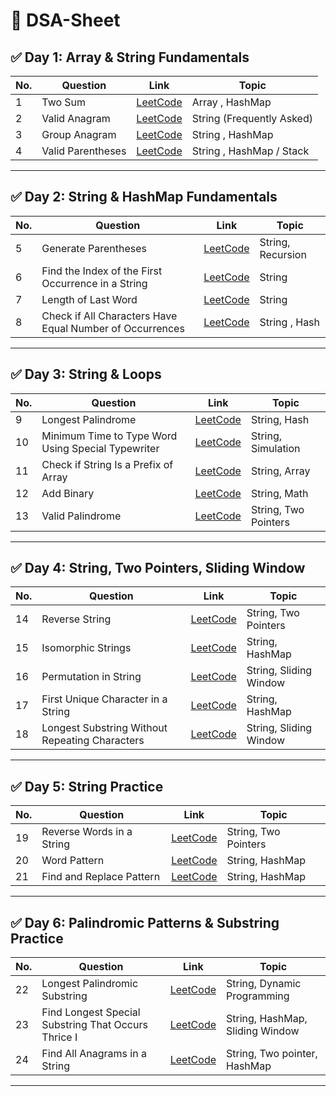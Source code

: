 # 📘 DSA-Sheet

## ✅ Day 1: Array & String Fundamentals

| No. | Question         | Link                                                                 | Topic                          |
|-----|------------------|----------------------------------------------------------------------|--------------------------------|
| 1   | Two Sum          | [LeetCode](https://leetcode.com/problems/two-sum/)                   | Array , HashMap |
| 2   | Valid Anagram    | [LeetCode](https://leetcode.com/problems/valid-anagram/) | String (Frequently Asked)     |
| 3   | Group Anagram    | [LeetCode](https://leetcode.com/problems/group-anagrams/)            | String , HashMap              |
| 4   | Valid Parentheses    | [LeetCode](https://leetcode.com/problems/valid-parentheses/)            | String , HashMap / Stack             |

---

## ✅ Day 2: String & HashMap Fundamentals

| No. | Question         | Link                                                                 | Topic                          |
|-----|------------------|----------------------------------------------------------------------|--------------------------------|
| 5   |     Generate Parentheses      | [LeetCode](https://leetcode.com/problems/generate-parentheses/)                   | String, Recursion |
| 6   | Find the Index of the First Occurrence in a String    | [LeetCode](https://leetcode.com/problems/find-the-index-of-the-first-occurrence-in-a-string/)            | String             |
| 7   |     Length of Last Word      | [LeetCode](https://leetcode.com/problems/length-of-last-word)                   | String |
| 8   |   Check if All Characters Have Equal Number of Occurrences  | [LeetCode](https://leetcode.com/problems/check-if-all-characters-have-equal-number-of-occurrences) | String , Hash     |

---

## ✅ Day 3: String & Loops

| No. | Question                                                        | Link                                                                 | Topic                      |
|-----|------------------------------------------------------------------|----------------------------------------------------------------------|----------------------------|
| 9   | Longest Palindrome                                               | [LeetCode](https://leetcode.com/problems/longest-palindrome)         | String, Hash               |
| 10  | Minimum Time to Type Word Using Special Typewriter               | [LeetCode](https://leetcode.com/problems/minimum-time-to-type-word-using-special-typewriter/) | String, Simulation         |
| 11  | Check if String Is a Prefix of Array                             | [LeetCode](https://leetcode.com/problems/check-if-string-is-a-prefix-of-array) | String, Array              |
| 12  | Add Binary                                                       | [LeetCode](https://leetcode.com/problems/add-binary/)                | String, Math               |
| 13  | Valid Palindrome                                                 | [LeetCode](https://leetcode.com/problems/valid-palindrome)           | String, Two Pointers       |

---

## ✅ Day 4: String, Two Pointers, Sliding Window

| No. | Question                                       | Link                                                                                     | Topic                  |
| --- | ---------------------------------------------- | ---------------------------------------------------------------------------------------- | ---------------------- |
| 14  | Reverse String                                 | [LeetCode](https://leetcode.com/problems/reverse-string)                                 | String, Two Pointers   |
| 15  | Isomorphic Strings                             | [LeetCode](https://leetcode.com/problems/isomorphic-strings)                             | String, HashMap        |
| 16  | Permutation in String                          | [LeetCode](https://leetcode.com/problems/permutation-in-string)                          | String, Sliding Window |
| 17  | First Unique Character in a String             | [LeetCode](https://leetcode.com/problems/first-unique-character-in-a-string)             | String, HashMap        |
| 18  | Longest Substring Without Repeating Characters | [LeetCode](https://leetcode.com/problems/longest-substring-without-repeating-characters) | String, Sliding Window |

---

## ✅ Day 5: String Practice

| No. | Question                  | Link                                                                | Topic                |
| --- | ------------------------- | ------------------------------------------------------------------- | -------------------- |
| 19  | Reverse Words in a String | [LeetCode](https://leetcode.com/problems/reverse-words-in-a-string) | String, Two Pointers |
| 20  | Word Pattern              | [LeetCode](https://leetcode.com/problems/word-pattern/)             | String, HashMap      |
| 21  | Find and Replace Pattern  | [LeetCode](https://leetcode.com/problems/find-and-replace-pattern)  | String, HashMap      |

---

## ✅ Day 6: Palindromic Patterns & Substring Practice

| No. | Question                                            | Link                                                                                           | Topic                           |
| --- | --------------------------------------------------- | ---------------------------------------------------------------------------------------------- | ------------------------------- |
| 22  | Longest Palindromic Substring                       | [LeetCode](https://leetcode.com/problems/longest-palindromic-substring)                        | String, Dynamic Programming     |
| 23  | Find Longest Special Substring That Occurs Thrice I | [LeetCode](https://leetcode.com/problems/find-longest-special-substring-that-occurs-thrice-i/) | String, HashMap, Sliding Window |
| 24  | Find All Anagrams in a String | [LeetCode](https://leetcode.com/problems/find-all-anagrams-in-a-string/) | String, Two pointer, HashMap |

---
